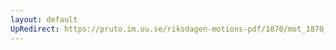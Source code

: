 ```yaml
---
layout: default
UpRedirect: https://pruto.im.uu.se/riksdagen-motions-pdf/1870/mot_1870__ak__13/mot_1870__ak__13-001.pdf
---
```

